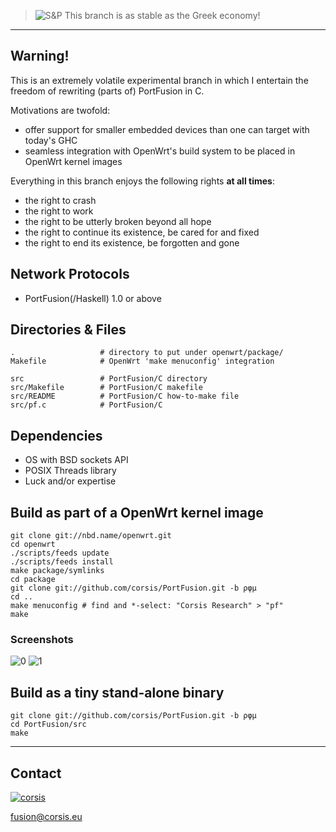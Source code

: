> ![**S&P**](http://upload.wikimedia.org/wikipedia/commons/d/d2/Standard%26Poors.svg)
> This branch is as stable as the Greek economy!

---

## Warning!

This is an extremely volatile experimental branch in which I entertain the freedom of rewriting (parts of)
PortFusion in C.

Motivations are twofold:
+ offer support for smaller embedded devices than one can target with today's GHC
+ seamless integration with OpenWrt's build system to be placed in OpenWrt kernel images

Everything in this branch enjoys the following rights **at all times**:
+ the right to crash
+ the right to work
+ the right to be utterly broken beyond all hope
+ the right to continue its existence, be cared for and fixed
+ the right to end its existence, be forgotten and gone


## Network Protocols

+ PortFusion(/Haskell) 1.0 or above


## Directories & Files

```
.                   # directory to put under openwrt/package/
Makefile            # OpenWrt 'make menuconfig' integration

src                 # PortFusion/C directory
src/Makefile        # PortFusion/C makefile
src/README          # PortFusion/C how-to-make file
src/pf.c            # PortFusion/C
```


## Dependencies

+ OS with BSD sockets API
+ POSIX Threads library
+ Luck and/or expertise


## Build as part of a OpenWrt kernel image

```
git clone git://nbd.name/openwrt.git
cd openwrt
./scripts/feeds update
./scripts/feeds install
make package/symlinks
cd package
git clone git://github.com/corsis/PortFusion.git -b ρφμ
cd ..
make menuconfig # find and *-select: "Corsis Research" > "pf"
make
```

### Screenshots

![0](http://portfusion.sourceforge.net/dev/screenshots/PortFusion-C-in-OpenWrt-menuconfig.png)
![1](http://portfusion.sourceforge.net/dev/screenshots/PortFusion-C-built-into-vanilla-OpenWrt-from-git.png)


## Build as a tiny stand-alone binary

```
git clone git://github.com/corsis/PortFusion.git -b ρφμ
cd PortFusion/src
make
```

----

## Contact

[![corsis]](https://github.com/corsis/)

[fusion@corsis.eu](mailto:fusion@corsis.eu)

[corsis]: http://portfusion.sourceforge.net/i/l100.png "Corsis Research"
